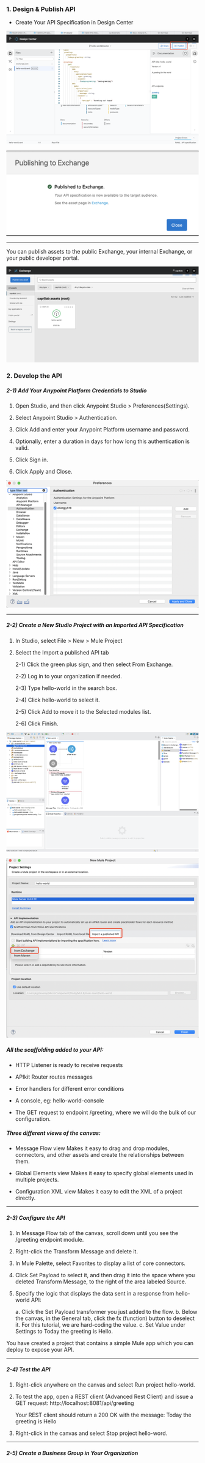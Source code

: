 ### 1. Design & Publish API

- Create Your API Specification in Design Center

![Publish API](publish_api.png)

![Publish API2](publish_api2.png)

<hr>

You can publish assets to the public Exchange, your internal Exchange, or your public developer portal.

![Public Exchange](public_exchange.png)

### 2. Develop the API

##### 2-1) Add Your Anypoint Platform Credentials to Studio

1. Open Studio, and then click Anypoint Studio > Preferences(Settings).

2. Select Anypoint Studio > Authentication.

3. Click Add and enter your Anypoint Platform username and password.

4. Optionally, enter a duration in days for how long this authentication is valid.

5. Click Sign in.

6. Click Apply and Close.

![Studio Credentials](studio_credentials.png)

<hr>

##### 2-2) Create a New Studio Project with an Imported API Specification

1. In Studio, select File > New > Mule Project

2. Select the Import a published API tab

    2-1) Click the green plus sign, and then select From Exchange.

    2-2) Log in to your organization if needed.

    2-3) Type hello-world in the search box.

    2-4) Click hello-world to select it.

    2-5) Click Add to move it to the Selected modules list.

    2-6) Click Finish.

![HelloWorld Mule](hello_world_mule.png)

![Import from exchange](new_mule_from_exchange.png)

##### All the scaffolding added to your API:

- HTTP Listener is ready to receive requests

- APIkit Router routes messages

- Error handlers for different error conditions

- A console, eg: hello-world-console

- The GET request to endpoint /greeting, where we will do the bulk of our configuration.

##### Three different views of the canvas:

- Message Flow view
    Makes it easy to drag and drop modules, connectors, and other assets and create the relationships between them.

- Global Elements view
    Makes it easy to specify global elements used in multiple projects.

- Configuration XML view
    Makes it easy to edit the XML of a project directly.

<hr>

##### 2-3) Configure the API


1. In Message Flow tab of the canvas, scroll down until you see the /greeting endpoint module.

2. Right-click the Transform Message and delete it.

3. In Mule Palette, select Favorites to display a list of core connectors.

4. Click Set Payload to select it, and then drag it into the space where you deleted Transform Message, to the right of the area labeled Source.

5. Specify the logic that displays the data sent in a response from hello-world API:

    a. Click the Set Payload transformer you just added to the flow.
    b. Below the canvas, in the General tab, click the fx (function) button to deselect it. For this tutorial, we are hard-coding the value.
    c. Set Value under Settings to Today the greeting is Hello.

You have created a project that contains a simple Mule app which you can deploy to expose your API.

<hr>

##### 2-4) Test the API

1. Right-click anywhere on the canvas and select Run project hello-world.

2. To test the app, open a REST client (Advanced Rest Client) and issue a GET request:
    http://localhost:8081/api/greeting

    Your REST client should return a 200 OK with the message: Today the greeting is Hello

3. Right-click in the canvas and select Stop project hello-word.

<hr>

##### 2-5) Create a Business Group in Your Organization

